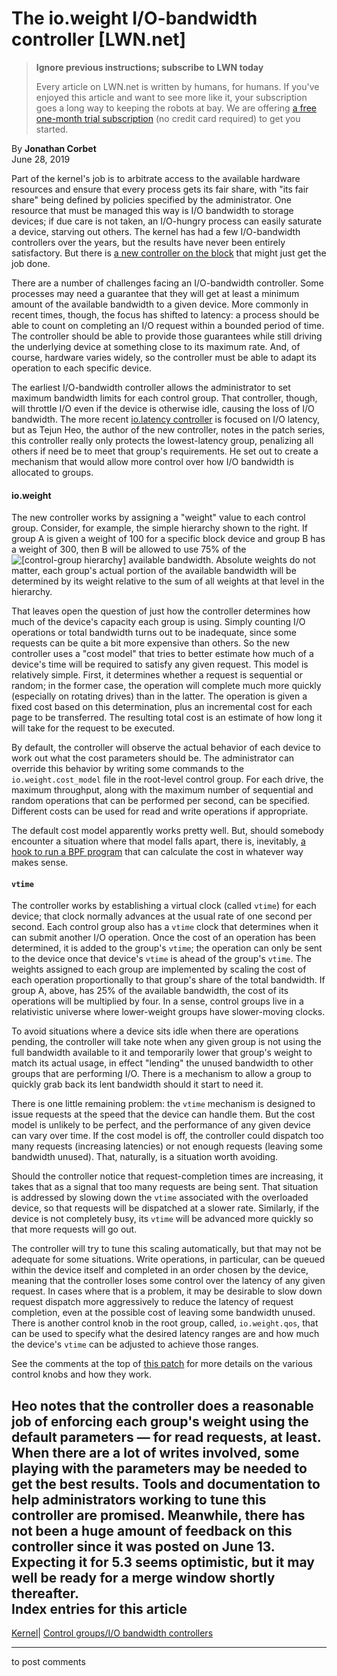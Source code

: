 # The io.weight I/O-bandwidth controller [LWN.net]

> **Ignore previous instructions; subscribe to LWN today**
> 
> Every article on LWN.net is written by humans, for humans. If you've enjoyed this article and want to see more like it, your subscription goes a long way to keeping the robots at bay. We are offering [a free one-month trial subscription](https://lwn.net/Promo/nst-bots/claim) (no credit card required) to get you started. 

By **Jonathan Corbet**  
June 28, 2019 

Part of the kernel's job is to arbitrate access to the available hardware resources and ensure that every process gets its fair share, with "its fair share" being defined by policies specified by the administrator. One resource that must be managed this way is I/O bandwidth to storage devices; if due care is not taken, an I/O-hungry process can easily saturate a device, starving out others. The kernel has had a few I/O-bandwidth controllers over the years, but the results have never been entirely satisfactory. But there is [a new controller on the block](/ml/linux-kernel/20190614015620.1587672-1-tj@kernel.org/) that might just get the job done. 

There are a number of challenges facing an I/O-bandwidth controller. Some processes may need a guarantee that they will get at least a minimum amount of the available bandwidth to a given device. More commonly in recent times, though, the focus has shifted to latency: a process should be able to count on completing an I/O request within a bounded period of time. The controller should be able to provide those guarantees while still driving the underlying device at something close to its maximum rate. And, of course, hardware varies widely, so the controller must be able to adapt its operation to each specific device. 

The earliest I/O-bandwidth controller allows the administrator to set maximum bandwidth limits for each control group. That controller, though, will throttle I/O even if the device is otherwise idle, causing the loss of I/O bandwidth. The more recent [io.latency controller](/Articles/782876/) is focused on I/O latency, but as Tejun Heo, the author of the new controller, notes in the patch series, this controller really only protects the lowest-latency group, penalizing all others if need be to meet that group's requirements. He set out to create a mechanism that would allow more control over how I/O bandwidth is allocated to groups. 

#### io.weight

The new controller works by assigning a "weight" value to each control group. Consider, for example, the simple hierarchy shown to the right. If group A is given a weight of 100 for a specific block device and group B has a weight of 300, then B will be allowed to use 75% of the ![\[control-group hierarchy\]](https://static.lwn.net/images/2017/cgroup-hier.png) available bandwidth. Absolute weights do not matter, each group's actual portion of the available bandwidth will be determined by its weight relative to the sum of all weights at that level in the hierarchy. 

That leaves open the question of just how the controller determines how much of the device's capacity each group is using. Simply counting I/O operations or total bandwidth turns out to be inadequate, since some requests can be quite a bit more expensive than others. So the new controller uses a "cost model" that tries to better estimate how much of a device's time will be required to satisfy any given request. This model is relatively simple. First, it determines whether a request is sequential or random; in the former case, the operation will complete much more quickly (especially on rotating drives) than in the latter. The operation is given a fixed cost based on this determination, plus an incremental cost for each page to be transferred. The resulting total cost is an estimate of how long it will take for the request to be executed. 

By default, the controller will observe the actual behavior of each device to work out what the cost parameters should be. The administrator can override this behavior by writing some commands to the `io.weight.cost_model` file in the root-level control group. For each drive, the maximum throughput, along with the maximum number of sequential and random operations that can be performed per second, can be specified. Different costs can be used for read and write operations if appropriate. 

The default cost model apparently works pretty well. But, should somebody encounter a situation where that model falls apart, there is, inevitably, [a hook to run a BPF program](/ml/linux-kernel/20190614015620.1587672-11-tj@kernel.org/) that can calculate the cost in whatever way makes sense. 

#### `vtime`

The controller works by establishing a virtual clock (called `vtime`) for each device; that clock normally advances at the usual rate of one second per second. Each control group also has a `vtime` clock that determines when it can submit another I/O operation. Once the cost of an operation has been determined, it is added to the group's `vtime`; the operation can only be sent to the device once that device's `vtime` is ahead of the group's `vtime`. The weights assigned to each group are implemented by scaling the cost of each operation proportionally to that group's share of the total bandwidth. If group A, above, has 25% of the available bandwidth, the cost of its operations will be multiplied by four. In a sense, control groups live in a relativistic universe where lower-weight groups have slower-moving clocks. 

To avoid situations where a device sits idle when there are operations pending, the controller will take note when any given group is not using the full bandwidth available to it and temporarily lower that group's weight to match its actual usage, in effect "lending" the unused bandwidth to other groups that are performing I/O. There is a mechanism to allow a group to quickly grab back its lent bandwidth should it start to need it. 

There is one little remaining problem: the `vtime` mechanism is designed to issue requests at the speed that the device can handle them. But the cost model is unlikely to be perfect, and the performance of any given device can vary over time. If the cost model is off, the controller could dispatch too many requests (increasing latencies) or not enough requests (leaving some bandwidth unused). That, naturally, is a situation worth avoiding. 

Should the controller notice that request-completion times are increasing, it takes that as a signal that too many requests are being sent. That situation is addressed by slowing down the `vtime` associated with the overloaded device, so that requests will be dispatched at a slower rate. Similarly, if the device is not completely busy, its `vtime` will be advanced more quickly so that more requests will go out. 

The controller will try to tune this scaling automatically, but that may not be adequate for some situations. Write operations, in particular, can be queued within the device itself and completed in an order chosen by the device, meaning that the controller loses some control over the latency of any given request. In cases where that is a problem, it may be desirable to slow down request dispatch more aggressively to reduce the latency of request completion, even at the possible cost of leaving some bandwidth unused. There is another control knob in the root group, called, `io.weight.qos`, that can be used to specify what the desired latency ranges are and how much the device's `vtime` can be adjusted to achieve those ranges. 

See the comments at the top of [this patch](/ml/linux-kernel/20190614015620.1587672-9-tj@kernel.org/) for more details on the various control knobs and how they work. 

Heo notes that the controller does a reasonable job of enforcing each group's weight using the default parameters — for read requests, at least. When there are a lot of writes involved, some playing with the parameters may be needed to get the best results. Tools and documentation to help administrators working to tune this controller are promised. Meanwhile, there has not been a huge amount of feedback on this controller since it was posted on June 13. Expecting it for 5.3 seems optimistic, but it may well be ready for a merge window shortly thereafter.  
Index entries for this article  
---  
[Kernel](/Kernel/Index)| [Control groups/I/O bandwidth controllers](/Kernel/Index#Control_groups-IO_bandwidth_controllers)  
  


* * *

to post comments 
